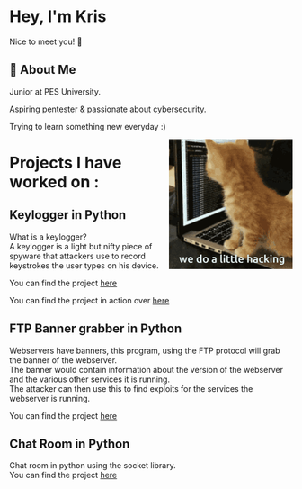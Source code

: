 
# Hey, I'm Kris
Nice to meet you! 👋


## 🚀 About Me
Junior at PES University.
  
  Aspiring pentester & passionate about cybersecurity.

  Trying to learn something new everyday :)    
  
  <p><img align="right" src="https://github.com/Kris-Shibu/Kris-Shibu/blob/main/readme.gif" width="220" height="231"/></p>
    
 

# Projects I have worked on :


## Keylogger in Python

What is a keylogger?  
A keylogger is a light but nifty piece of spyware
that attackers use to record keystrokes the user
types on his device.


You can find the project [here](https://github.com/Kris-Shibu/Keylogger)

You can find the project in action over [here](https://youtu.be/ikcY2dQRDXQ)


## FTP  Banner grabber in Python
Webservers have banners, this program, using the FTP protocol  will grab the banner of the webserver.  
The banner would contain information about the version of the webserver and the various other services it is running.  
The attacker can then use this to find exploits for the services the webserver is running.


You can find the project  [here](https://github.com/Kris-Shibu/FTP-Server-Banner-grabber)


## Chat Room in Python  
  Chat room in python using the socket library.  
  You can find the project  [here](https://github.com/Kris-Shibu/Chat-room)

